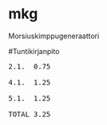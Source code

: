 # mkg
Morsiuskimppugeneraattori

#Tuntikirjanpito
<pre>
2.1.  0.75<br/>
4.1.  1.25<br/>
5.1.  1.25<br/>
TOTAL 3.25
</pre>